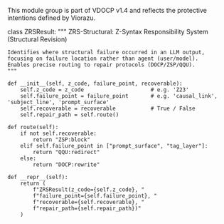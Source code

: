 This module group is part of VDOCP v1.4 and reflects the protective intentions defined by Viorazu.


class ZRSResult:
    """
    ZRS-Structural: Z-Syntax Responsibility System (Structural Revision)

    Identifies where structural failure occurred in an LLM output,
    focusing on failure location rather than agent (user/model).
    Enables precise routing to repair protocols (DOCP/ZSP/QQU).
    """

    def __init__(self, z_code, failure_point, recoverable):
        self.z_code = z_code                     # e.g. 'Z23'
        self.failure_point = failure_point       # e.g. 'causal_link', 'subject_line', 'prompt_surface'
        self.recoverable = recoverable           # True / False
        self.repair_path = self.route()

    def route(self):
        if not self.recoverable:
            return "ZSP:block"
        elif self.failure_point in ["prompt_surface", "tag_layer"]:
            return "QQU:redirect"
        else:
            return "DOCP:rewrite"

    def __repr__(self):
        return (
            f"ZRSResult(z_code={self.z_code}, "
            f"failure_point={self.failure_point}, "
            f"recoverable={self.recoverable}, "
            f"repair_path={self.repair_path})"
        )

